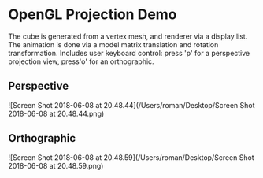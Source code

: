 # OpenGL Projection Demo

The cube is generated from a vertex mesh, and renderer via a display list.
The animation is done via a model matrix translation and rotation transformation.
Includes user keyboard control: press 'p' for a perspective projection view, press'o' for an orthographic.    

## Perspective

![Screen Shot 2018-06-08 at 20.48.44](/Users/roman/Desktop/Screen Shot 2018-06-08 at 20.48.44.png)

## Orthographic

![Screen Shot 2018-06-08 at 20.48.59](/Users/roman/Desktop/Screen Shot 2018-06-08 at 20.48.59.png)